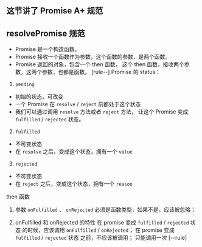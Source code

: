 ## 这节讲了 Promise A+ 规范

## resolvePromise 规范

- Promise 是一个构造函数。
- Promise 接收一个函数作为参数，这个函数的参数，是两个函数。
- Promise 返回的对象，包含一个 then 函数， 这个 then 函数，接收两个参数，这两个参数，也都是函数。
  [rule--]
  Promise 的 status：

1. `pending`

- 初始的状态，可改变
- 一个 Promise 在 `resolve` / `reject` 前都处于这个状态
- 我们可以通过调用 `resolve` 方法或者 `reject` 方法， 让这个 Promise 变成 `fulfilled` / `rejected` 状态。

2. `fulfilled`

- 不可变状态
- 在 `resolve` 之后，变成这个状态，拥有一个 `value`

3. `rejected`

- 不可变状态
- 在 `reject` 之后，变成这个状态，拥有一个 `reason`

then 函数

1. 参数
   `onFulfilled` 、 `onRejected` 必须是函数类型，如果不是，应该被忽略；

2. onFulfilled 和 onRejected 的特性
   在 promise 变成 `fulfilled` / `rejected` 状态 的时候，应该调用 `onFulfilled` / `onRejected`；
   在 promise 变成 `fulfilled` / `rejected` 状态 之前，不应该被调用；
   只能调用一次
   [--rule]
